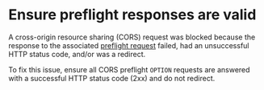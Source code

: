 # Ensure preflight responses are valid

A cross-origin resource sharing (CORS) request was blocked because the response to the associated [preflight request](issueCorsPreflightRequest) failed, had an unsuccessful HTTP status code, and/or was a redirect.

To fix this issue, ensure all CORS preflight `OPTION` requests are answered with a successful HTTP status code (2xx) and do not redirect.
